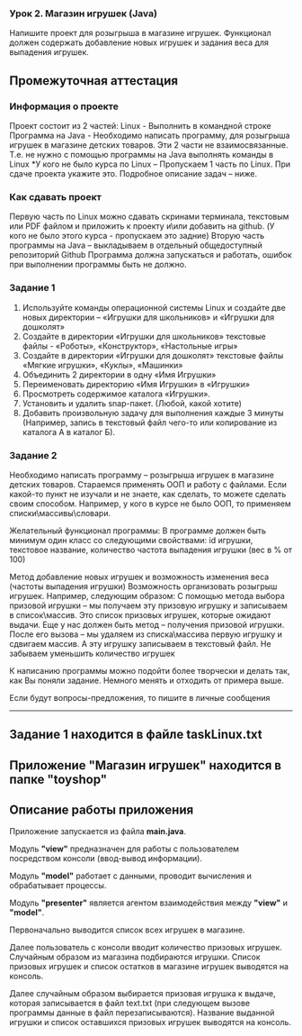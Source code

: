 ### Урок 2. Магазин игрушек (Java)
Напишите проект для розыгрыша в магазине игрушек.
Функционал должен содержать добавление новых игрушек и задания веса для выпадения игрушек.

## Промежуточная аттестация 
### Информация о проекте 
Проект состоит из 2 частей:
Linux - Выполнить в командной строке
Программа на Java - Необходимо написать программу, для розыгрыша игрушек в магазине детских товаров.
Эти 2 части не взаимосвязанные. Т.е. не нужно с помощью программы на Java выполнять команды в Linux 
*У кого не было курса по Linux – Пропускаем 1 часть по Linux. При сдаче проекта укажите это. 
Подробное описание задач – ниже.
  
### Как сдавать проект 
Первую часть по Linux можно сдавать скринами терминала, текстовым или PDF файлом и приложить к проекту и\или добавить на github. 
(У кого не было этого курса - пропускаем это задние)
Вторую часть программы на Java – выкладываем в отдельный общедоступный репозиторий Github Программа должна запускаться и работать, ошибок при выполнении программы быть не должно.
 
### Задание 1
1. Используйте команды операционной системы Linux и создайте две новых директории – «Игрушки для школьников» и «Игрушки для дошколят»
2. Создайте в директории «Игрушки для школьников» текстовые файлы - «Роботы», «Конструктор», «Настольные игры»
3. Создайте в директории «Игрушки для дошколят» текстовые файлы «Мягкие игрушки», «Куклы», «Машинки»
4. Объединить 2 директории в одну «Имя Игрушки»
5. Переименовать директорию «Имя Игрушки» в «Игрушки»
6. Просмотреть содержимое каталога «Игрушки».
7. Установить и удалить snap-пакет. (Любой, какой хотите)
8. Добавить произвольную задачу для выполнения каждые 3 минуты
(Например, запись в текстовый файл чего-то или копирование из каталога А в каталог Б).
 
### Задание 2
Необходимо написать программу – розыгрыша игрушек в магазине детских товаров.
Стараемся применять ООП и работу с файлами.
Если какой-то пункт не изучали и не знаете, как сделать, то можете сделать своим способом.
Например, у кого в курсе не было ООП, то применяем списки\массивы\словари.
 
Желательный функционал программы:
В программе должен быть минимум один класс со следующими свойствами:
id игрушки,
текстовое название,
количество
частота выпадения игрушки (вес в % от 100)
 
Метод добавление новых игрушек и возможность изменения веса (частоты выпадения игрушки)
Возможность организовать розыгрыш игрушек.
Например, следующим образом:
С помощью метода выбора призовой игрушки – мы получаем эту призовую игрушку и записываем в список\массив.
Это список призовых игрушек, которые ожидают выдачи.
Еще у нас должен быть метод – получения призовой игрушки.
После его вызова – мы удаляем из списка\массива первую игрушку и сдвигаем массив. А эту игрушку записываем в текстовый файл.
Не забываем уменьшить количество игрушек

К написанию программы можно подойти более творчески и делать так, как Вы поняли задание.
Немного менять и отходить от примера выше.

Если будут вопросы-предложения, то пишите в личные сообщения

---
## Задание 1 находится в файле taskLinux.txt

## Приложение "Магазин игрушек" находится в папке "toyshop"
## Описание работы приложения
Приложение запускается из файла **main.java**.

Модуль **"view"** предназначен для работы с пользователем посредством консоли (ввод-вывод информации). 

Модуль **"model"** работает с данными, проводит вычисления и обрабатывает процессы.

Модуль **"presenter"** является агентом взаимодействия между **"view"** и **"model"**.

Первоначально выводится список всех игрушек в магазине.

Далее пользователь с консоли вводит количество призовых игрушек. Случайным образом из магазина подбираются игрушки.
Список призовых игрушек и список остатков в магазине игрушек выводятся на консоль.

Далее случайным образом выбирается призовая игрушка к выдаче, которая записывается в файл text.txt (при следующем вызове программы данные в файл перезаписываются). Название выданной игрушки и список оставшихся призовых игрушек выводятся на консоль.
